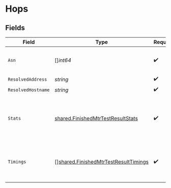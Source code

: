 # Hops


## Fields

| Field                                                                                               | Type                                                                                                | Required                                                                                            | Description                                                                                         |
| --------------------------------------------------------------------------------------------------- | --------------------------------------------------------------------------------------------------- | --------------------------------------------------------------------------------------------------- | --------------------------------------------------------------------------------------------------- |
| `Asn`                                                                                               | []*int64*                                                                                           | :heavy_check_mark:                                                                                  | The list of ASNs assigned to this hop.                                                              |
| `ResolvedAddress`                                                                                   | *string*                                                                                            | :heavy_check_mark:                                                                                  | N/A                                                                                                 |
| `ResolvedHostname`                                                                                  | *string*                                                                                            | :heavy_check_mark:                                                                                  | N/A                                                                                                 |
| `Stats`                                                                                             | [shared.FinishedMtrTestResultStats](../../../pkg/models/shared/finishedmtrtestresultstats.md)       | :heavy_check_mark:                                                                                  | Summary `rtt` and packet loss statistics.<br/>All times are in milliseconds.<br/>                   |
| `Timings`                                                                                           | [][shared.FinishedMtrTestResultTimings](../../../pkg/models/shared/finishedmtrtestresulttimings.md) | :heavy_check_mark:                                                                                  | Details for each sent packet.<br/>All times are in milliseconds.<br/>                               |